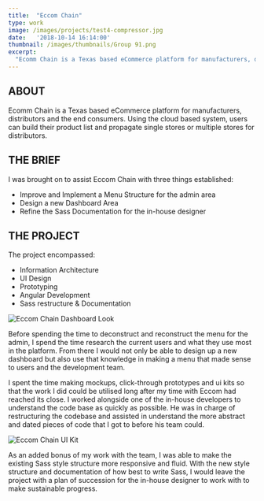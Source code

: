 ```yaml
---
title:  "Eccom Chain"
type: work
image: /images/projects/test4-compressor.jpg
date:   '2018-10-14 16:14:00'
thumbnail: /images/thumbnails/Group 91.png
excerpt:
  "Ecomm Chain is a Texas based eCommerce platform for manufacturers, distributors and the end consumers. Using the cloud based system, users can build their product list and propagate single stores or multiple stores for distributors."
---
```

## ABOUT
Ecomm Chain is a Texas based eCommerce platform for manufacturers, distributors and the end consumers. Using the cloud based system, users can build their product list and propagate single stores or multiple stores for distributors.

## THE BRIEF
I was brought on to assist Eccom Chain with three things established:

- Improve and Implement a Menu Structure for the admin area
- Design a new Dashboard Area
- Refine the Sass Documentation for the in-house designer

## THE PROJECT
The project encompassed:

- Information Architecture
- UI Design
- Prototyping
- Angular Development
- Sass restructure & Documentation

![Eccom Chain Dashboard Look](/images/work/eccom-chain.png "Eccom Chain Dashboard Look")

Before spending the time to deconstruct and reconstruct the menu for the admin, I spend the time research the current users and what they use most in the platform.
From there I would not only be able to design up a new dashboard but also use that knowledge in making a menu that made sense to users and the development team.

I spent the time making mockups, click-through prototypes and ui kits so that the work I did could be utilised long after my time with Eccom had reached its close.
I worked alongside one of the in-house developers to understand the code base as quickly as possible. He was in charge of restructuring the codebase and assisted in understand the more abstract and dated pieces of code that I got to before his team could. 

![Eccom Chain UI Kit](/images/work/eccom-chain-ui-kit.png "Eccom Chain UI Kit")

As an added bonus of my work with the team, I was able to make the existing Sass style structure more responsive and fluid.
With the new style structure and documentation of how best to write Sass, I would leave the project with a plan of succession for the in-house designer to work with to make sustainable progress. 